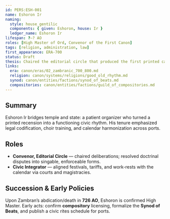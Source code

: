 ```yaml
---
id: PERS:ESH-001
name: Eshoron Ir
naming:
  style: house_gentilic
  components: { given: Eshoron, house: Ir }
  ledger_name: Eshoron Ir
lifespan: ?–? AO
roles: [High Master of Ord, Convenor of the First Canon]
tags: [religion, administration, law]
first_appearance: ERA-700
status: Draft
thesis: Chaired the editorial circle that produced the first printed canon; turned Zambran patronage into durable civic calendars and rites.
links:
  era: canon/eras/02_zambranic_700_800.md
  religion: canon/systems/religions/good_old_rhythm.md
  synod: canon/entities/factions/synod_of_beats.md
  compositories: canon/entities/factions/guild_of_compositories.md
---
```


## Summary
Eshoron Ir bridges temple and state: a patient organizer who turned a printed recension into a functioning civic rhythm. His tenure emphasized legal codification, choir training, and calendar harmonization across ports.

## Roles
- **Convenor, Editorial Circle** — chaired deliberations; resolved doctrinal disputes into singable, enforceable forms.  
- **Civic Integrator** — aligned festivals, tariffs, and work-rests with the calendar via courts and magistracies.

## Succession & Early Policies
Upon Zambran’s abdication/death in **726 AO**, Eshoron is confirmed High Master. Early acts: confirm **compository** licensing, formalize the **Synod of Beats**, and publish a civic rites schedule for ports.

